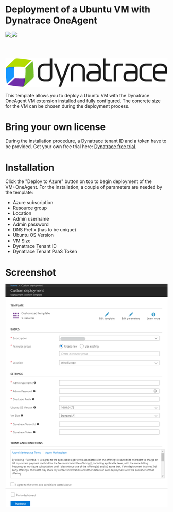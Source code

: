 # Deployment of a Ubuntu VM with Dynatrace OneAgent 

<a href="https://portal.azure.com/#create/Microsoft.Template/uri/https%3A%2F%2Fraw.githubusercontent.com%2Fdynatrace-innovationlab%2Fazure-quickstart-vm%2Fmaster%2Fazuredeploy.json" target="_blank">
    <img src="http://azuredeploy.net/deploybutton.png"/>
</a>
<a href="http://armviz.io/#/?load=https%3A%2F%2Fraw.githubusercontent.com%2Fdynatrace-innovationlab%2Fazure-quickstart-vm%2Fmaster%2Fazuredeploy.json" target="_blank">
    <img src="http://armviz.io/visualizebutton.png"/>
</a>

<br><br>

![Dynatrace Logo](./assets/Dynatrace_Logo_RGB_CPH_512x92px.png)

This template allows you to deploy a Ubuntu VM with the Dynatrace OneAgent VM extension installed and fully configured.
The concrete size for the VM can be chosen during the deployment process.

# Bring your own license
During the installation procedure, a Dynatrace tenant ID and a token have to be provided. Get your own free trial here: <a href="https://www.dynatrace.com/trial/">Dynatrace free trial</a>. 

# Installation

Click the "Deploy to Azure" button on top to begin deployment of the VM+OneAgent.
For the installation, a couple of parameters are needed by the template:

- Azure subscription
- Resource group
- Location
- Admin username
- Admin password
- DNS Prefix (has to be unique)
- Ubuntu OS Version
- VM Size
- Dynatrace Tenant ID
- Dynatrace Tenant PaaS Token



# Screenshot

![Installation](./assets/template.png)